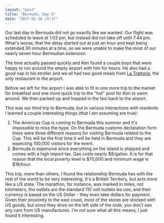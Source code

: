 ```yaml
---
layout: "post"
title: "Bermuda, Day 5"
date: "2017-01-16 14:17"
---
```


Our last day in Bermuda did not go exactly like we wanted. Our flight was scheduled to leave at 1:03 pm, but instead did not take off until 7:44 pm. What's worse, that the delay started out at just an hour and kept being extended 30 minutes at a time, so we were unable to make the most of our nearly seven hour Bermudian extension.

The time actually passed quickly and Ken found a couple boys that were happy to run around the empty airport with him for hours. He also had a good nap in his stroller and we all had two good meals from [La Trattoria](http://www.latrattoria.bm/), the only restaurant in the airport.

Before we left for the airport I was able to fit in one more trip to the market for breakfast and one more quick trip to the "hot" pool for Ken to swim around. We then packed up and hopped in the taxi back to the airport.

This was our third trip to Bermuda, but in various interactions with residents I learned a couple interesting things (that I am assuming are true):

1. The Americas Cup is coming to Bermuda this summer and it's impossible to miss the hype. On the Bermuda customs declaration form there were three different reasons for visiting Bermuda related to the Cup. This will be the first time it will be held in Bermuda and they are expecting 100,000 visitors for the event.
2. Bermuda is expensive since everything on the island is shipped and comes with a high import tax. Gas costs nearly $8/gallon. It is for that reason that the local poverty level is $70,000 and minimum wage is $18/hour.

This trip, more than others, I found the relationship Bermuda has with the rest of the world to be very interesting. It's a British Territory, but acts more like a US state. The marathon, for instance, was marked in miles, not kilometers, the outlets are the standard 110 volt outlets we use, and their currency is based on the US Dollar - they even take dollars for payment. Given their proximity to the east coast, most of the stores are stocked with US goods, but since they drive on the left side of the rode, you don't see any cars from US manufactures. I'm not sure what all this means, I just found it interesting.
